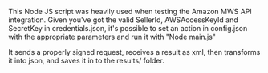 This Node JS script was heavily used when testing the Amazon MWS API integration.
Given you've got the valid SellerId, AWSAccessKeyId and SecretKey in credentials.json, it's possible to set an action in config.json with the appropriate parameters and run it with "Node main.js"

It sends a properly signed request, receives a result as xml, then transforms it into json, and saves it in to the results/ folder.
